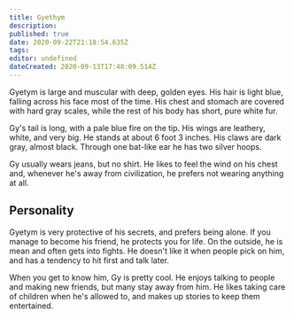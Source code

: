```yaml
---
title: Gyethym
description: 
published: true
date: 2020-09-22T21:18:54.635Z
tags: 
editor: undefined
dateCreated: 2020-09-13T17:48:09.514Z
---
```


Gyetym is large and muscular with deep, golden eyes. His hair is light blue, falling across his face most of the time. His chest and stomach are covered with hard gray scales, while the rest of his body has short, pure white fur.

Gy's tail is long, with a pale blue fire on the tip. His wings are leathery, white, and very big. He stands at about 6 foot 3 inches. His claws are dark gray, almost black. Through one bat-like ear he has two silver hoops.

Gy usually wears jeans, but no shirt. He likes to feel the wind on his chest and, whenever he's away from civilization, he prefers not wearing anything at all.

Personality
-----------

Gyetym is very protective of his secrets, and prefers being alone. If you manage to become his friend, he protects you for life. On the outside, he is mean and often gets into fights. He doesn't like it when people pick on him, and has a tendency to hit first and talk later.

When you get to know him, Gy is pretty cool. He enjoys talking to people and making new friends, but many stay away from him. He likes taking care of children when he's allowed to, and makes up stories to keep them entertained.